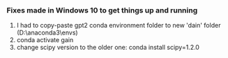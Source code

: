 ### Fixes made in Windows 10 to get things up and running

1) I had to copy-paste gpt2 conda environment folder to new 'dain' folder (D:\anaconda3\envs)
2) conda activate gain 
3) change scipy version to the older one: conda install scipy=1.2.0

